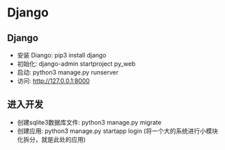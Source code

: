 # Django

## Django

- 安装 Diango: pip3 install django
- 初始化: django-admin startproject py_web
- 启动: python3 manage.py runserver
- 访问: http://127.0.0.1:8000


## 进入开发

- 创建sqlite3数据库文件: python3 manage.py migrate 
- 创建应用: python3 manage.py startapp login (将一个大的系统进行小模块化拆分，就是此处的应用)